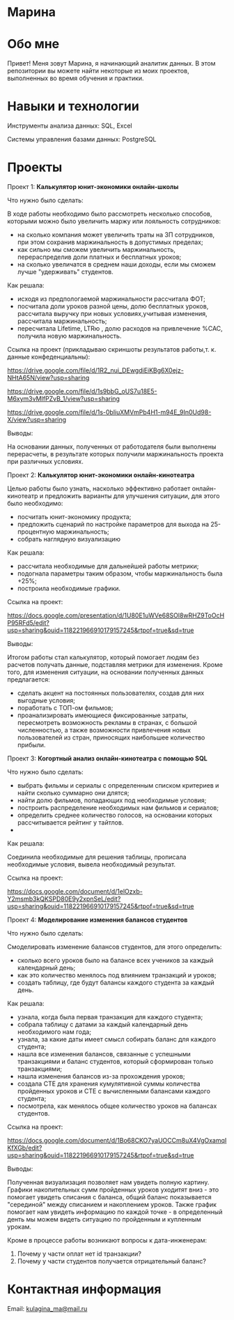 # Марина
# Обо мне
Привет! Меня зовут Марина, я начинающий аналитик данных. В этом репозитории вы можете найти некоторые из моих проектов, выполненных во время обучения и практики.

# Навыки и технологии
Инструменты анализа данных: SQL, Excel

Системы управления базами данных: PostgreSQL

# Проекты
Проект 1: **Калькулятор юнит-экономики онлайн-школы**

Что нужно было сделать:

В ходе работы необходимо было рассмотреть несколько способов, которыми можно было увеличить маржу или лояльность сотрудников:

- на сколько компания может увеличить траты на ЗП сотрудников, при этом сохранив маржинальность в допустимых пределах;
- как сильно мы сможем увеличить маржинальность, перераспределив доли платных и бесплатных уроков;
- на сколько увеличатся в среднем наши доходы, если мы сможем лучше "удерживать" студентов.

Как решала: 
- исходя из предпологаемой маржинальности рассчитала ФОТ;
- посчитала доли уроков разной цены, долю бесплатных уроков, рассчитала выручку при новых условиях,учитывая изменения, рассчитала маржинальность;
- пересчитала Lifetime, LTRю , долю расходов на привлечение %CAC, получила новую маржинальность.

Ссылка на проект (прикладываю скриншоты результатов работы,т. к. данные конфеденциальны):

https://drive.google.com/file/d/1R2_nui_DEwgdiEiKBg6X0ejz-NHtA65N/view?usp=sharing

https://drive.google.com/file/d/1s9bbG_oUS7u18E5-M6xym3vMIfPZvB_1/view?usp=sharing

https://drive.google.com/file/d/1s-0bliuXMVmPb4H1-m94E_9In0Ud98-X/view?usp=sharing

Выводы:

На основании данных, полученных от работодателя были выполнены перерасчеты, в результате которых получили маржинальность проекта при различных условиях.

Проект 2: **Калькулятор юнит-экономики онлайн-кинотеатра**

Целью работы было узнать, насколько эффективно работает онлайн-кинотеатр и предложить варианты для улучшения ситуации, для этого было необходимо:
- посчитать юнит-экономику продукта;
- предложить сценарий по настройке параметров для выхода на 25-процентную маржинальность;
- собрать наглядную визуализацию

Как решала: 
- рассчитала необходимые для дальнейшей работы метрики; 
- подогнала параметры таким образом, чтобы маржинальность была +25%; 
- построила необходимые графики.

Ссылка на проект:

https://docs.google.com/presentation/d/1U80E1uWVe68SOl8wRHZ9ToOcHP95RFd5/edit?usp=sharing&ouid=118221966910179157245&rtpof=true&sd=true

Выводы:

Итогом работы стал калькулятор, который помогает людям без расчетов получать данные, подставляя метрики для изменения. Кроме того, для изменения ситуации, на основании полученных данных предлагается:

- сделать акцент на постоянных пользователях, создав для них выгодные условия;
- поработать с ТОП-ом фильмов;
- проанализировать имеющиеся фиксированные затраты, пересмотреть возможность рекламы в странах, с большой численностью, а также возможности привлечения новых пользователей из стран, приносящих наибольшее количество прибыли.


Проект 3: **Когортный анализ онлайн-кинотеатра с помощью SQL**

Что нужно было сделать:

- выбрать фильмы и сериалы с определенным списком критериев и найти сколько суммарно они длятся;
- найти долю фильмов, попадающих под необходимые условия;
- построить распределение необходимых нам фильмов и сериалов;
- определить среднее количество голосов, на основании которых рассчитывается рейтинг у тайтлов.
- 
Как решала: 

Соединила необходимые для решения таблицы, прописала необходимые условия, вывела необходимый результат.

Ссылка на проект:

https://docs.google.com/document/d/1elOzxb-Y2msmb3kQKSPD80E9y2xpnSeL/edit?usp=sharing&ouid=118221966910179157245&rtpof=true&sd=true


Проект 4: **Моделирование изменения балансов студентов**

Что нужно было сделать:

Смоделировать изменение балансов студентов, для этого определить: 

- сколько всего уроков было на балансе всех учеников за каждый календарный день;
- как это количество менялось под влиянием транзакций и уроков;
- создать таблицу, где будут балансы каждого студента за каждый день.

Как решала: 

- узнала, когда была первая транзакция для каждого студента;
- собрала таблицу с датами за каждый календарный день необходимого нам года;
- узнала, за какие даты имеет смысл собирать баланс для каждого студента;
- нашла все изменения балансов, связанные с успешными транзакциями и  баланс студентов, который сформирован только транзакциями;
- нашла изменения балансов из-за прохождения уроков;
- создала CTE для хранения кумулятивной суммы количества пройденных уроков и CTE с вычисленными балансами каждого студента;
- посмотрела, как менялось общее количество уроков на балансах студентов.

Ссылка на проект:

https://docs.google.com/document/d/1Bo68CKO7yaUOCCm8uX4VgOxamqIKfXGb/edit?usp=sharing&ouid=118221966910179157245&rtpof=true&sd=true

Выводы:

Полученная визуализация позволяет нам увидеть полную картину. Графики накопительных сумм пройденных уроков уходитят вниз - это помогает увидеть списания с баланса, общий баланс показывается "серединой" между списанием и накоплением уроков. Также график помогает нам увидеть информацию по каждой точке - в определенный денть мы можем видеть ситуацию по пройденным и купленным урокам.

Кроме в процессе работы возникают вопросы к дата-инженерам:
1) Почему у части оплат нет id транзакции?
2) Почему у части студентов получается отрицательный баланс?

# Контактная информация
Email: kulagina_ma@mail.ru
